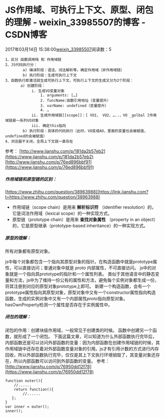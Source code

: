 # JS作用域、可执行上下文、原型、闭包的理解 - weixin_33985507的博客 - CSDN博客
2017年03月14日 15:38:00[weixin_33985507](https://me.csdn.net/weixin_33985507)阅读数：5
```
1、区分 函数调用栈 和 作用域链 
2、JS代码执行分：
        a) 编译阶段：语法、词法解析等，确定作用域（非作用域链）
        b) 执行阶段：生成可执行上下文
3、函数执行即激活就生成可执行上下文，可执行上下文的生成又分为2个阶段：
       a) 创建阶段：
            i. 生成VO变量对象
                1. arguments: […]
                2. funcName:函数引用地址（变量提升）
                3. varName: undefined（变量提升）
                4. …
            ii. 生成作用域链[[scope]]：[ VO1， VO2，…..，VO _golbal ]作用域链是一系列VO对象
            iii. 确定this指向
        b) 执行阶段：具体的代码执行（此时，VO变成AO，里面的变量也会被赋值，undefined的会被赋值）
4、浏览器不关闭，全局上下文就一直存在
```
参考：
[http://www.jianshu.com/p/181da2b57eb2](https://www.jianshu.com/p/181da2b57eb2)
[http://www.jianshu.com/p/76ed896bbf91](https://www.jianshu.com/p/76ed896bbf91)
##### 作用域链和原型链的区别：
[https://www.zhihu.com/question/38963988](https://link.jianshu.com?t=https://www.zhihu.com/question/38963988)
- 作用域链（scope chain）是用来 **解析标识符** （identifier resolution）的，它是词法作用域（lexical scope）的一种实现方式。
- 原型链（prototype chain）是用来 **查找对象属性** （property in an object）的，它是原型继承（prototype-based inheritance）的一种实现方式。
##### 原型的理解：
所有对象都有原型对象。
> 
js中每个对象都包含一个指向其原型对象的指针。在构造函数中就是prototype属性，可以直接访问；普通对象中就是 _proto_ 内部属性，不可直接访问。
js中的对象就是一个指向其prototype的指针和一个属性列表。
类似于其他语言中的静态变量和方法，js中为了维持一份公有的属性和方法，避免每个实例对象都生成一份，将其注册到对应的原型对象prototype上即可。
新建一个构造函数，会有一个prototype属性指向其原型对象，原型对象中又有一个constructor属性指向构造函数，生成的实例对象中又有一个内部属性*proto*指向原型对象。
hasOwnProperty检测一个属性是否存在于实例属性中。
##### 闭包的理解：
闭包的作用：创建块级作用域，一般常见于创建类的时候。
函数中创建另一个函数，就形成了一个闭包。
下面这篇文章，可以知道为什么外部函数执行完毕后，内部函数还是可以访问外部函数的变量：因为内部函数在创建作用域链的时候，其作用域链中还存在着对外部函数变量对象的引用。js才有引用计数的方式进行内存回收，所以外部函数执行完毕，仅仅是其上下文执行环境销毁了，其变量对象还存在，所以内部函数可以访问到外部函数的变量。
参考：[http://www.jianshu.com/p/76950dd12f78](https://www.jianshu.com/p/76950dd12f78)
```
function outer(){
    //......
    return function(){
        //......
   };
}
var inner = outer();
inner();
```
